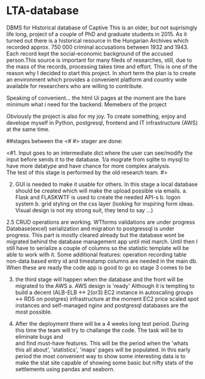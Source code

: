 # LTA-database



DBMS for Historical database of Captive
This is an older, but not suprisingly life long, project of a couple of PhD and graduate students in 2015. As it turned out there is a historical resource in the Hungarian Archives which recorded approx. 750 000 criminal accusations between 1932 and 1943. Each record kept the social-economic background of the accused person.This source is important for many fileds of researches, still, due to the mass of the records, processing takes time and effort. This is one of the reason why I decided to start this project. In short term the plan is to create an environment which provides a convenient platform  and country wide available for researchers who are willing to contribute.

Speaking of convenient... the html Ui pages at the moment are the bare minimum what i need for the backend. Memebers of the project 

 Obviously the project is also for my joy. To create something, enjoy and develope myself in Python, postgresql, frontend and IT infrastructure (AWS) at the same time.

##stages  between the <# #> stager are done: 

<#1. Input goes to an intermediate dict where the user can see/modify the input before sends it to the database.
1/a  mograte from sqlite to mysql to have more datatype and have chance for more complex analysis.  
   The test of this stage is performed by the old research team. #> 

2. GUI is needed to make it usable for others. In this stage a local database should be created which will make the upload possible via emails. 
   a. Flask and FLASKWTF is used to create the needed API-s
   b. logon system 
   b. grid styling on the css layer (looking for inspiring form ideas. Visual design is not my strong suit, they tend to say ...)

2.5 CRUD operations are working.
    WTforms validations are under progress
    Database(excel) serialization and migration to postgressql is under progress.
    This part is mostly cleared already but the database wont be migrated behind the database management app until mid march. 
    Until then I still have to serialize a couple of columns so the statistic template will be able to work with it.
    Some additional features: 
    operation recording table
    non-data based entry id and timestamp columns are needed in the main db.
    When these are ready the code app is good to go so stage 3 comes to be

3. the third stage will happen when the database and the front will be migrated to the AWS 
   a. AWS design is 'ready' Although it is tempting to build a decent (ALB-ELB <-> 2(or3) EC2 instance in autoscaling groups <-> RDS on postgres)  infrastructure at the moment EC2 price scaled spot instances and self-managed nginx and postgresql databases are the most possible. 
   
   
4. After the deployment there will be a 4 weeks long test period. During this time the team will try to challange the code. The task will be to eliminate bugs and  
   and find must-have features.
   This will be the period when the 'whats this all about', 'statistics', 'maps' pages will be populated. In this early period the most convenient way to show    some interesting data is to make the stat site capable of showing some basic but nifty stats of the settlements using pandas and seaborn.
   
  




